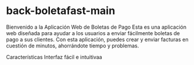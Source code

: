 # back-boletafast-main

Bienvenido a la Aplicación Web de Boletas de Pago
Esta es una aplicación web diseñada para ayudar a los usuarios a enviar fácilmente boletas de pago a sus clientes. Con esta aplicación, puedes crear y enviar facturas en cuestión de minutos, ahorrándote tiempo y problemas.

Características
Interfaz fácil e intuitivaa
